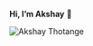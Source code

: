  **Hi, I’m Akshay** 👋
 
 ![Akshay Thotange](https://user-images.githubusercontent.com/89215135/169643875-7fc2ae49-665d-4c1e-98c2-10497a261989.png)

